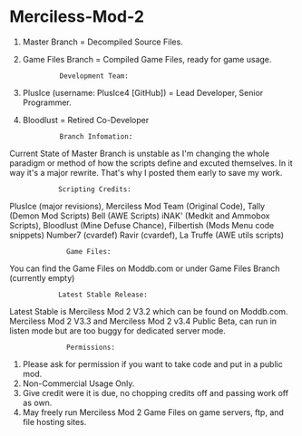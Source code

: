 # Merciless-Mod-2
1. Master Branch = Decompiled Source Files.
2. Game Files Branch = Compiled Game Files, ready for game usage.
                
                Development Team:
1. PlusIce (username: PlusIce4 [GitHub]) = Lead Developer, Senior Programmer.
2. Bloodlust = Retired Co-Developer
                
                Branch Infomation:
Current State of Master Branch is unstable as I'm changing the whole paradigm or method of how the scripts define and excuted themselves. In it way it's a major rewrite. That's why I posted them early to save my work.

                Scripting Credits:
PlusIce (major revisions), Merciless Mod Team (Original Code), Tally (Demon Mod Scripts) Bell (AWE Scripts)
iNAK' (Medkit and Ammobox Scripts), Bloodlust (Mine Defuse Chance), Filbertish (Mods Menu code snippets)
Number7 (cvardef) Ravir (cvardef), La Truffe (AWE utils scripts)

                  Game Files:
You can find the Game Files on Moddb.com or under Game Files Branch (currently empty)

                Latest Stable Release:
Latest Stable is Merciless Mod 2 V3.2 which can be found on Moddb.com.
Merciless Mod 2 V3.3 and Merciless Mod 2 v3.4 Public Beta, can run in listen mode but are too buggy for dedicated server mode.

                  Permissions:
 1. Please ask for permission if you want to take code and put in a public mod.
 2. Non-Commercial Usage Only.
 3. Give credit were it is due, no chopping credits off and passing work off as own.
 4. May freely run Merciless Mod 2 Game Files on game servers, ftp, and file hosting sites.
